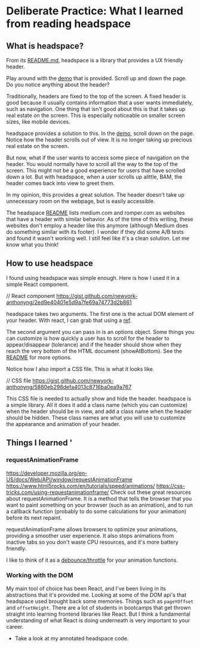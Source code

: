 # Deliberate Practice: What I learned from reading headspace

## What is headspace?

From its [README.md](https://github.com/gdub22/headspace), headspace is a library that provides a UX friendly header.

Play around with the [demo](https://rawgit.com/gdub22/headspace/master/demo.html) that is provided. Scroll up and down the page. Do you notice anything about the header?

Traditionally, headers are fixed to the top of the screen. A fixed header is good because it usually contains information that a user wants immediately, such as navigation. One thing that isn't good about this is that it takes up real estate on the screen. This is especially noticeable on smaller screen sizes, like mobile devices.

headspace provides a solution to this. In the [demo](https://rawgit.com/gdub22/headspace/master/demo.html), scroll down on the page. Notice how the header scrolls out of view. It is no longer taking up precious real estate on the screen.

But now, what if the user wants to access some piece of navigation on the header. You would normally have to scroll all the way to the top of the screen. This might not be a good experience for users that have scrolled down a lot. But with headspace, when a user scrolls up alittle, BAM, the header comes back into view to greet them.

In my opinion, this provides a great solution. The header doesn't take up unnecessary room on the webpage, but is easily accessible.

The headspace [README](https://github.com/gdub22/headspace) lists medium.com and romper.com as websites that have a header with similar behavior. As of the time of this writing, these websites don't employ a header like this anymore (although Medium does do something similar with its footer). I wonder if they did some A/B tests and found it wasn't working well. I still feel like it's a clean solution. Let me know what you think!

## How to use headspace
I found using headspace was simple enough. Here is how I used it in a simple React component.

// React component
https://gist.github.com/newyork-anthonyng/2ed9e40401e5d9a7fe69a74773d2b861

headspace takes two arguments. The first one is the actual DOM element of your header. With react, I can grab that using a [ref](https://facebook.github.io/react/docs/refs-and-the-dom.html).

The second argument you can pass in is an options object. Some things you can customize is how quickly a user has to scroll for the header to appear/disappear (tolerance) and if the header should show when they reach the very bottom of the HTML document (showAtBottom). See the [README](https://github.com/newyork-anthonyng/headspace/tree/docco) for more options.

Notice how I also import a CSS file. This is what it looks like.

// CSS file
https://gist.github.com/newyork-anthonyng/5880eb298defa4013c8716ba0ea9a767

This CSS file is needed to actually show and hide the header. headspace is a simple library. All it does it add a class name (which you can customize) when the header should be in view, and add a class name when the header should be hidden. These class names are what you will use to customize the appearance and animation of your header.

## Things I learned '
### requestAnimationFrame
https://developer.mozilla.org/en-US/docs/Web/API/window/requestAnimationFrame
https://www.html5rocks.com/en/tutorials/speed/animations/
https://css-tricks.com/using-requestanimationframe/
Check out these great resources about requestAnimationFrame. It is a method that tells the browser that you want to paint something on your browser (such as an animation), and to run a callback function (probably to do some calculations for your animation) before its next repaint.

requestAnimationFrame allows browsers to optimize your animations, providing a smoother user experience. It also stops animations from inactive tabs so you don't waste CPU resources, and it's more battery friendly.

I like to think of it as a [debounce/throttle](https://css-tricks.com/the-difference-between-throttling-and-debouncing/) for your animation functions.

### Working with the DOM
My main tool of choice has been React, and I've been living in its abstractions that it's provided me. Looking at some of the DOM api's that headspace used brought back some memories. Things such as `pageYOffset` and `offsetHeight`. There are a lot of students in bootcamps that get thrown straight into learning frontend libraries like React. But I think a fundamental understanding of what React is doing underneath is very important to your career.

* Take a look at my annotated headspace code.
